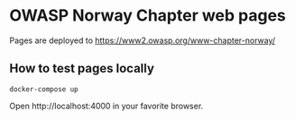 # OWASP Norway Chapter web pages

Pages are deployed to https://www2.owasp.org/www-chapter-norway/

## How to test pages locally

```
docker-compose up
```

Open http://localhost:4000 in your favorite browser.
